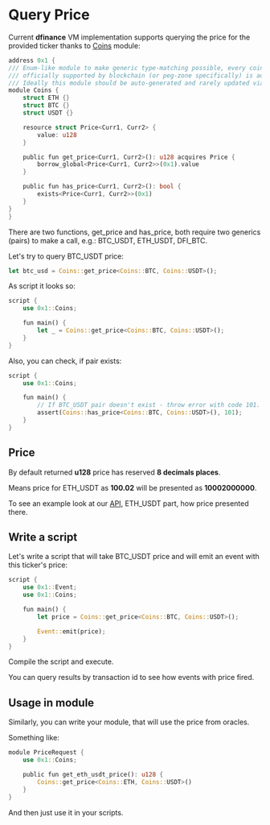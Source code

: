 # Query Price

Current **dfinance** VM implementation supports querying the price for the provided ticker thanks to [Coins](https://github.com/dfinance/dvm/blob/master/stdlib/modules/coins.move) module:

```rust
address 0x1 {
/// Enum-like module to make generic type-matching possible, every coin which is
/// officially supported by blockchain (or peg-zone specifically) is added here.
/// Ideally this module should be auto-generated and rarely updated via consensus
module Coins {
    struct ETH {}
    struct BTC {}
    struct USDT {}

    resource struct Price<Curr1, Curr2> {
        value: u128
    }

    public fun get_price<Curr1, Curr2>(): u128 acquires Price {
        borrow_global<Price<Curr1, Curr2>>(0x1).value
    }

    public fun has_price<Curr1, Curr2>(): bool {
        exists<Price<Curr1, Curr2>>(0x1)
    }
}
}
```

There are two functions, get_price and has_price, both require two generics \(pairs\) to make a call, e.g.: BTC\_USDT, ETH\_USDT, DFI\_BTC.

Let's try to query BTC\_USDT price:

```rust
let btc_usd = Coins::get_price<Coins::BTC, Coins::USDT>();
```

As script it looks so:

```rust
script {
    use 0x1::Coins;

    fun main() {
        let _ = Coins::get_price<Coins::BTC, Coins::USDT>();
    }
}
```

Also, you can check, if pair exists:

```rust
script {
    use 0x1::Coins;

    fun main() {
        // If BTC_USDT pair doesn't exist - throw error with code 101.
        assert(Coins::has_price<Coins::BTC, Coins::USDT>(), 101);
    }
}
```

## Price

By default returned **u128** price has reserved **8 decimals places**.

Means price for ETH\_USDT as **100.02** will be presented as **10002000000**.

To see an example look at our [API](https://rest.testnet.dfinance.co/oracle/currentprice/btc_usdt), ETH\_USDT part, how price presented there.

## Write a script

Let's write a script that will take BTC\_USDT price and will emit an event with this ticker's price:

```rust
script {
    use 0x1::Event;
    use 0x1::Coins;

    fun main() {
        let price = Coins::get_price<Coins::BTC, Coins::USDT>();

        Event::emit(price);
    }
}
```

Compile the script and execute.

You can query results by transaction id to see how events with price fired.

## Usage in module

Similarly, you can write your module, that will use the price from oracles.

Something like:

```rust
module PriceRequest {
    use 0x1::Coins;

    public fun get_eth_usdt_price(): u128 {
        Coins::get_price<Coins::ETH, Coins::USDT>()
    }
}
```

And then just use it in your scripts.
